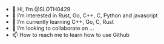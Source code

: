 - 👋 Hi, I’m @SLOTH0429
- 👀 I’m interested in Rust, Go, C++, C, Python and javascript
- 🌱 I’m currently learning C++, Go, C, Rust
- 💞️ I’m looking to collaborate on ...
- 📫 How to reach me to learn how to use Github

<!---
SLOTH0429/SLOTH0429 is a ✨ special ✨ repository because its `README.md` (this file) appears on your GitHub profile.
You can click the Preview link to take a look at your changes.
--->
